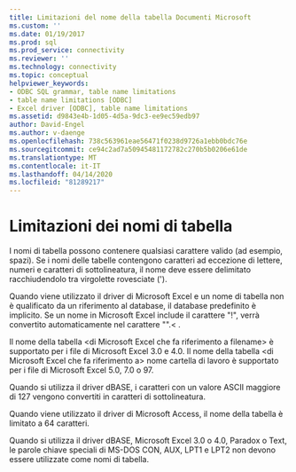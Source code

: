 ```yaml
---
title: Limitazioni del nome della tabella Documenti Microsoft
ms.custom: ''
ms.date: 01/19/2017
ms.prod: sql
ms.prod_service: connectivity
ms.reviewer: ''
ms.technology: connectivity
ms.topic: conceptual
helpviewer_keywords:
- ODBC SQL grammar, table name limitations
- table name limitations [ODBC]
- Excel driver [ODBC], table name limitations
ms.assetid: d9843e4b-1d05-4d5a-9dc3-ee9ec59edb97
author: David-Engel
ms.author: v-daenge
ms.openlocfilehash: 738c563961eae56471f0238d9726a1ebb0bdc76e
ms.sourcegitcommit: ce94c2ad7a50945481172782c270b5b0206e61de
ms.translationtype: MT
ms.contentlocale: it-IT
ms.lasthandoff: 04/14/2020
ms.locfileid: "81289217"
---
```

# <a name="table-name-limitations"></a>Limitazioni dei nomi di tabella
I nomi di tabella possono contenere qualsiasi carattere valido (ad esempio, spazi). Se i nomi delle tabelle contengono caratteri ad eccezione di lettere, numeri e caratteri di sottolineatura, il nome deve essere delimitato racchiudendolo tra virgolette rovesciate (').  
  
 Quando viene utilizzato il driver di Microsoft Excel e un nome di tabella non è qualificato da un riferimento al database, il database predefinito è implicito. Se un nome in Microsoft Excel include il carattere "!", verrà convertito automaticamente nel carattere "".< .  
  
 Il nome della tabella \<di Microsoft Excel che fa riferimento a filename> è supportato per i file di Microsoft Excel 3.0 e 4.0. Il nome della tabella \<di Microsoft Excel che fa riferimento a> nome cartella di lavoro è supportato per i file di Microsoft Excel 5.0, 7.0 o 97.  
  
 Quando si utilizza il driver dBASE, i caratteri con un valore ASCII maggiore di 127 vengono convertiti in caratteri di sottolineatura.  
  
 Quando viene utilizzato il driver di Microsoft Access, il nome della tabella è limitato a 64 caratteri.  
  
 Quando si utilizza il driver dBASE, Microsoft Excel 3.0 o 4.0, Paradox o Text, le parole chiave speciali di MS-DOS CON, AUX, LPT1 e LPT2 non devono essere utilizzate come nomi di tabella.
